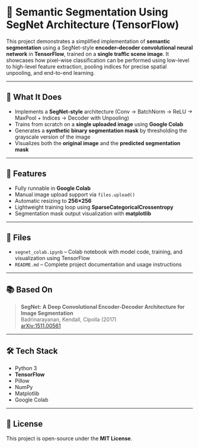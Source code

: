 # 🧠 Semantic Segmentation Using SegNet Architecture (TensorFlow)

This project demonstrates a simplified implementation of **semantic segmentation** using a SegNet-style **encoder–decoder convolutional neural network** in **TensorFlow**, trained on a **single traffic scene image**. It showcases how pixel-wise classification can be performed using low-level to high-level feature extraction, pooling indices for precise spatial unpooling, and end-to-end learning.

---

## 🔧 What It Does

- Implements a **SegNet-style** architecture (Conv → BatchNorm → ReLU → MaxPool + Indices → Decoder with Unpooling)
- Trains from scratch on a **single uploaded image** using **Google Colab**
- Generates a **synthetic binary segmentation mask** by thresholding the grayscale version of the image
- Visualizes both the **original image** and the **predicted segmentation mask**

---

## 🚀 Features

- Fully runnable in **Google Colab**
- Manual image upload support via `files.upload()`
- Automatic resizing to **256×256**
- Lightweight training loop using **SparseCategoricalCrossentropy**
- Segmentation mask output visualization with **matplotlib**

---

## 📁 Files

- `segnet_colab.ipynb` – Colab notebook with model code, training, and visualization using TensorFlow
- `README.md` – Complete project documentation and usage instructions

---

## 📚 Based On

> **SegNet: A Deep Convolutional Encoder-Decoder Architecture for Image Segmentation**  
> Badrinarayanan, Kendall, Cipolla (2017)  
> [arXiv:1511.00561](https://arxiv.org/abs/1511.00561)

---

## 🛠️ Tech Stack

- Python 3
- **TensorFlow**
- Pillow
- NumPy
- Matplotlib
- Google Colab

---

## 📄 License

This project is open-source under the **MIT License**.
